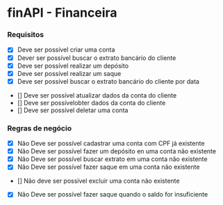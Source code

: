 # finAPI - Financeira

### Requisitos

- [x] Deve ser possível criar uma conta
- [x] Dever ser possível buscar o extrato bancário do cliente
- [x] Deve ser possível realizar um depósito
- [x] Deve ser possível realizar um saque
- [x] Deve ser possível buscar o extrato bancário do cliente por data
- [] Deve ser possível atualizar dados da conta do cliente
- [] Deve ser possívelobter dados da conta do cliente
- [] Deve ser possível deletar uma conta

### Regras de negócio

- [x] Não Deve ser possível cadastrar uma conta com CPF já existente
- [x] Não Deve ser possível fazer um depósito en uma conta não existente
- [x] Não Deve ser possível buscar extrato em uma conta não existente
- [x] Não Deve ser possível fazer saque em uma conta não existente
- [] Não deve ser possível excluir uma conta não existente
- [x] Não Deve ser possível fazer saque quando o saldo for insuficiente
